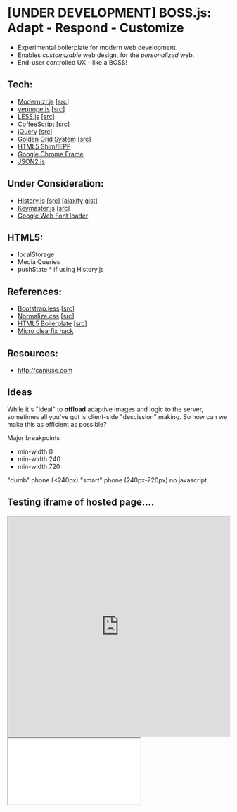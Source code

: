# [UNDER DEVELOPMENT] BOSS.js: Adapt - Respond - Customize

- Experimental boilerplate for modern web development.
- Enables *customizable* web design, for the *personalized* web.
- End-user controlled UX - like a BOSS!


## Tech:
- [Modernizr.js](http://modernizr.com) [[src](https://github.com/Modernizr/Modernizr)]
- [yepnope.js](http://yepnopejs.com/) [[src](https://github.com/SlexAxton/yepnope.js)]
- [LESS.js](http://lesscss.org/) [[src](https://github.com/cloudhead/less.js)]
- [CoffeeScript](http://jashkenas.github.com/coffee-script/) [[src](https://github.com/jashkenas/coffee-script)]
- [jQuery](http://jquery.com/) [[src](https://github.com/jquery/jquery)]
- [Golden Grid System](http://goldengridsystem.com/) [[src](https://github.com/jonikorpi/Golden-Grid-System)]
- [HTML5 Shim/IEPP](github.com/aFarkas/iepp/)
- [Google Chrome Frame](http://code.google.com/chrome/chromeframe/)
- [JSON2.js](https://github.com/douglascrockford/JSON-js/blob/master/json2.js)


## Under Consideration:
- [History.js](https://github.com/balupton/history.js/blob/master/README.md) [[src](https://github.com/balupton/history.js)] [[ajaxify gist](https://gist.github.com/854622)]
- [Keymaster.js](http://madrobby.github.com/keymaster/) [[src](https://github.com/madrobby/keymaster)]
- [Google Web Font loader](http://code.google.com/apis/webfonts/docs/webfont_loader.html)


## HTML5:
- localStorage
- Media Queries
- pushState * if using History.js


## References:
- [Bootstrap.less](http://twitter.github.com/bootstrap/) [[src](https://github.com/twitter/bootstrap)]
- [Normalize.css](http://necolas.github.com/normalize.css/) [[src](https://github.com/necolas/normalize.css)]
- [HTML5 Boilerplate](http://html5boilerplate.com/) [[src](https://github.com/paulirish/html5-boilerplate)]
- [Micro clearfix hack](http://nicolasgallagher.com/micro-clearfix-hack/)

## Resources:
- http://caniuse.com



## Ideas

While it's "ideal" to <b>offload</b> adaptive images and logic to the server, sometimes all you've got is client-side "descission" making. So how can we make this as efficient as possible?

Major breakpoints
- min-width 0 
- min-width 240
- min-width 720

"dumb" phone (<240px)
"smart" phone (240px-720px)
no javascript

## Testing iframe of hosted page....

<iframe src="http://chrisjacob.github.com/BOSS.js/" width="100%" height="500">Bah no support for frames</iframe>


<iframe src="/asdad"></iframe>


